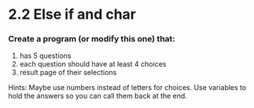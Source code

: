 # 2.2 Else if and char

### Create a program (or modify this one) that:
1. has 5 questions
2. each question should have at least 4 choices
3. result page of their selections

Hints: Maybe use numbers instead of letters for choices.
Use variables to hold the answers so you can call them back at the end.